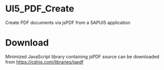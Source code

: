 # UI5_PDF_Create
Create PDF documents via jsPDF from a SAPUI5 application

# Download
Minimized JavaScript library containing jsPDF source can be downloaded from https://cdnjs.com/libraries/jspdf
